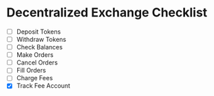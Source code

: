 # Decentralized Exchange Checklist

- [ ] Deposit Tokens
- [ ] Withdraw Tokens
- [ ] Check Balances
- [ ] Make Orders
- [ ] Cancel Orders
- [ ] Fill Orders
- [ ] Charge Fees
- [x] Track Fee Account

